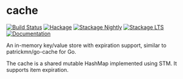 cache
=====

[![Build Status](https://travis-ci.org/hverr/haskell-cache.svg?branch=master)](https://travis-ci.org/hverr/haskell-cache)
[![Hackage](https://img.shields.io/hackage/v/cache.svg?maxAge=2592000)](https://hackage.haskell.org/package/cache)
[![Stackage Nightly](http://stackage.org/package/cache/badge/nightly)](http://stackage.org/nightly/package/cache)
[![Stackage LTS](http://stackage.org/package/cache/badge/lts)](http://stackage.org/lts/package/cache)
[![Documentation](https://img.shields.io/badge/docs-v0.1.0.0-green.svg)](https://hverr.github.io/haskell-cache)

An in-memory key/value store with expiration support, similar to patrickmn/go-cache for Go.

The cache is a shared mutable HashMap implemented using STM. It supports item expiration.
